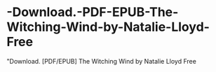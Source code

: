 # -Download.-PDF-EPUB-The-Witching-Wind-by-Natalie-Lloyd-Free
"Download. [PDF/EPUB] The Witching Wind by Natalie Lloyd Free
